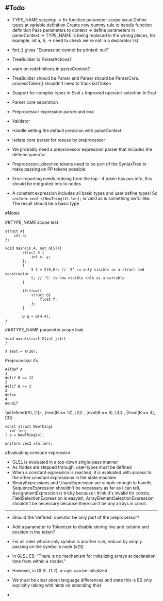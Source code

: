 #Todo
-----
- TYPE_NAME scoping:
	-> fix function parameter scope issue
		Define types at variable definition
		Create new dummy rule to handle function definition
		Pass parameters to context
	-> define parameters in parseContext
	-> TYPE_NAME is being replaced in the wrong places, for example, int a, S;
		-> need to check we're not in a declarator list
- for(;;) gives "Expression cannot be printed: null"
- TreeBuilder to ParserActions?
- warn on redefinitions in parseContext?
- TreeBuilder should be Parser and Parser should be ParserCore. processToken() shouldn't need to track lastToken
- Support for complex types in Eval + Improved operator selection in Eval
- Parser core separation
- Preprocessor expression parser and eval
- Validator

- Handle setting the default precision with parseContext

- isolate core parser for resuse by preprocessor

- We probably need a preprocessor expression parser that includes the defined operator
- Preprocessor_directive tokens need to be part of the SyntaxTree to make passing on PP tokens possible
- Error reporting needs redoing from the top - if token has pos info, this should be integrated into to nodes

- A constant expression includes all basic types and user define types! So ```uniform vec2 x[NewThing(3).len];``` is valid as is something awful like. The result should be a basic type


#Notes

##TYPE_NAME scope test
```
struct A{
    int a;
};

void main(in A, out A[5]){
    	struct S {
			int x, y;
		};
		{
			S S = S(0,0); // 'S' is only visible as a struct and constructor
			S; // 'S' is now visible only as a variable
		}

		if(true){
		    struct Q{
		        float f;
		    };
		}
		
	    Q q = Q(4.4);
}
```

###TYPE_NAME parameter scope leak
```
void main(struct X{int j;}){
}

X test = X(10);
```










Preprocessor ifs
```
#ifdef A
1
#elif B == 12
2
#elif B == 3
3
#else
4
#endif
```
{isDefined(A), [1]} , {eval(B == 12), [2]} , {eval(B == 3), [3]} , {!eval(B == 3), [3]}





````
const struct NewThing{
  int len; 
} a = NewThing(4);

uniform vec2 x[a.len];
````
#Evaluating constant expression
- GLSL is evaluated in a top-down single-pass manner
- As Nodes are stepped through, user-types must be defined
- When a constant expression is reached, it is evaluated with access to the other constant expressions in the state machine
- BinaryExpressions and UnaryExpression are simple enough to handle, SequenceExpression shouldn't be necessary as far as I can tell, AssignmentExpression is tricky because I think it's invalid for consts. FieldSelectionExpression is easyish, ArrayElementSelectionExpression shouldn't be necessary because there can't be any arrays in const. 
----

- Should the 'defined' operator be only part of the preprocessor?
- Add a parameter to Tokenizer to disable storing line and column and position in the token?

- For all rules whose only symbol is another rule, reduce by simply passing on the symbol's node (s(1))

- In GLSL ES: "There is no mechanism for initializing arrays at declaration time from within a shader."
- However, in GLSL (1.2), arrays can be initialized
- We must be clear about language differences and state this is ES only explicitly (along with hints on extending this)
-